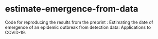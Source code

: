 # estimate-emergence-from-data
Code for reproducing the results from the preprint : Estimating the date of emergence of an epidemic outbreak from detection data: Applications to COVID-19. 

